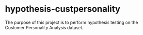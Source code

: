 # hypothesis-custpersonality
The purpose of this project is to perform hypothesis testing on the Customer Personality Analysis dataset.
